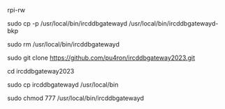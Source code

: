 rpi-rw

sudo cp -p /usr/local/bin/ircddbgatewayd /usr/local/bin/ircddbgatewayd-bkp

sudo rm /usr/local/bin/ircddbgatewayd

sudo git clone https://github.com/pu4ron/ircddbgateway2023.git

cd ircddbgateway2023

sudo cp ircddbgatewayd /usr/local/bin

sudo chmod 777 /usr/local/bin/ircddbgatewayd
